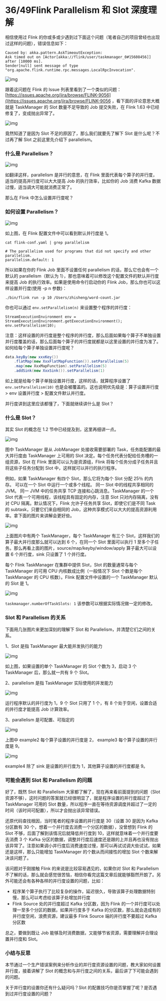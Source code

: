 # 36/49Flink Parallelism 和 Slot 深度理解

相信使用过 Flink 的你或多或少遇到过下面这个问题（笔者自己的项目曾经也出现过这样的问题），错误信息如下：

```
Caused by: akka.pattern.AskTimeoutException: 
Ask timed out on [Actor[akka://flink/user/taskmanager_0#15608456]] after [10000 ms]. 
Sender[null] sent message of type "org.apache.flink.runtime.rpc.messages.LocalRpcInvocation".
```

![img](https://zhisheng-blog.oss-cn-hangzhou.aliyuncs.com/images/FkaM6A.jpg)

跟着这问题在 Flink 的 Issue 列表里看到了一个类似的问题：[https://issues.apache.org/jira/browse/FLINK-9056]()https://issues.apache.org/jira/browse/FLINK-9056 ，看下面的评论意思大概就是 TaskManager 的 Slot 数量不足导致的 Job 提交失败，在 Flink 1.63 中已经修复了，变成抛出异常了。

![img](https://zhisheng-blog.oss-cn-hangzhou.aliyuncs.com/images/p4Tr9Z.jpg)

竟然知道了是因为 Slot 不足的原因了，那么我们就要先了解下 Slot 是什么呢？不过再了解 Slot 之前这里先介绍下 parallelism。

### 什么是 Parallelism？

![img](https://zhisheng-blog.oss-cn-hangzhou.aliyuncs.com/images/FaZUcj.jpg)

如翻译这样，parallelism 是并行的意思，在 Flink 里面代表每个算子的并行度，适当的提高并行度可以大大提高 Job 的执行效率，比如你的 Job 消费 Kafka 数据过慢，适当调大可能就消费正常了。

那么在 Flink 中怎么设置并行度呢？

### 如何设置 Parallelism？

![img](http://zhisheng-blog.oss-cn-hangzhou.aliyuncs.com/img/2019-10-06-055925.png)

如上图，在 Flink 配置文件中可以看到默认并行度是 1。

```
cat flink-conf.yaml | grep parallelism

# The parallelism used for programs that did not specify and other parallelism.
parallelism.default: 1
```

所以如果在你的 Flink Job 里面不设置任何 parallelism 的话，那么它也会有一个默认的 parallelism（默认为 1），那也意味着可以修改这个配置文件的默认并行度来提高 Job 的执行效率。如果是使用命令行启动你的 Flink Job，那么你也可以这样设置并行度(使用 -p n 参数)：

```
./bin/flink run -p 10 /Users/zhisheng/word-count.jar
```

你也可以通过 `env.setParallelism(n)` 来设置整个程序的并行度：

```
StreamExecutionEnvironment env = StreamExecutionEnvironment.getExecutionEnvironment();
env.setParallelism(10);
```

注意：这样设置的并行度是整个程序的并行度，那么后面如果每个算子不单独设置并行度覆盖的话，那么后面每个算子的并行度就都是以这里设置的并行度为准了。如何给每个算子单独设置并行度呢？

```java
data.keyBy(new xxxKey())
    .flatMap(new XxxFlatMapFunction()).setParallelism(5)
    .map(new XxxMapFunction).setParallelism(5)
    .addSink(new XxxSink()).setParallelism(1)
```

如上就是给每个算子单独设置并行度，这样的话，就算程序设置了 `env.setParallelism(10)` 也是会被覆盖的。这也说明优先级是：算子设置并行度 > env 设置并行度 > 配置文件默认并行度。

并行度讲到这里应该都懂了，下面就继续讲什么是 Slot？

### 什么是 Slot？

其实 Slot 的概念在 1.2 节中已经提及到，这里再细讲一点。

![img](https://zhisheng-blog.oss-cn-hangzhou.aliyuncs.com/images/r19yJh.jpg)

图中 TaskManager 是从 JobManager 处接收需要部署的 Task，任务能配置的最大并行度由 TaskManager 上可用的 Slot 决定。每个任务代表分配给任务槽的一组资源，Slot 在 Flink 里面可以认为是资源组，Flink 将每个任务分成子任务并且将这些子任务分配到 Slot 中，这样就可以并行的执行程序。

例如，如果 TaskManager 有四个 Slot，那么它将为每个 Slot 分配 25％ 的内存。 可以在一个 Slot 中运行一个或多个线程。 同一 Slot 中的线程共享相同的 JVM。 同一 JVM 中的任务共享 TCP 连接和心跳消息。TaskManager 的一个 Slot 代表一个可用线程，该线程具有固定的内存，注意 Slot 只对内存隔离，没有对 CPU 隔离。默认情况下，Flink 允许子任务共享 Slot，即使它们是不同 Task 的 subtask，只要它们来自相同的 Job，这种共享模式可以大大的提高资源利用率。拿下面的图片来讲解会更好些。

![img](https://zhisheng-blog.oss-cn-hangzhou.aliyuncs.com/images/ECv5y2.jpg)

上面图片中有两个 TaskManager，每个 TaskManager 有三个 Slot，这样我们的算子最大并行度那么就可以达到 6 个，在同一个 Slot 里面可以执行 1 至多个子任务。那么再看上面的图片，source/map/keyby/window/apply 算子最大可以设置 6 个并行度，sink 只设置了 1 个并行度。

每个 Flink TaskManager 在集群中提供 Slot，Slot 的数量通常与每个 TaskManager 的可用 CPU 内核数成比例（一般情况下 Slot 个数是每个 TaskManager 的 CPU 核数）。Flink 配置文件中设置的一个 TaskManager 默认的 Slot 是 1。

![img](http://zhisheng-blog.oss-cn-hangzhou.aliyuncs.com/img/2019-10-06-062913.png)

`taskmanager.numberOfTaskSlots: 1` 该参数可以根据实际情况做一定的修改。

### Slot 和 Parallelism 的关系

下面用几张图片来更加深刻的理解下 Slot 和 Parallelism，并清楚它们之间的关系。

1、Slot 是指 TaskManager 最大能并发执行的能力

![img](https://zhisheng-blog.oss-cn-hangzhou.aliyuncs.com/images/zpX2sh.jpg)

如上图，如果设置的单个 TaskManager 的 Slot 个数为 3，启动 3 个 TaskManager 后，那么就一共有 9 个 Slot。

2、parallelism 是指 TaskManager 实际使用的并发能力

![img](https://zhisheng-blog.oss-cn-hangzhou.aliyuncs.com/images/npq4kW.jpg)

运行程序默认的并行度为 1，9 个 Slot 只用了 1 个，有 8 个处于空闲，设置合适的并行度才能提高 Job 计算效率。

3、parallelism 是可配置、可指定的

![img](https://zhisheng-blog.oss-cn-hangzhou.aliyuncs.com/images/xAuHJn.jpg)

上图中 example2 每个算子设置的并行度是 2， example3 每个算子设置的并行度是 9。

![img](https://zhisheng-blog.oss-cn-hangzhou.aliyuncs.com/images/syrCLs.jpg)

example4 除了 sink 是设置的并行度为 1，其他算子设置的并行度都是 9。

### 可能会遇到 Slot 和 Parallelism 的问题

好了，既然 Slot 和 Parallelism 大家都了解了，现在再来看前面提到的问题（Slot 资源不够），这时问题的答案就已经很明显了，就是程序设置的并行度超过了 TaskManager 可用的 Slot 数量，所以程序一直在等待资源调度并超过了一定的时间（该时间可配置），所以才会抛出该异常错误。

还原代码查找根因，当时笔者的程序设置的并行度是 30（设置 30 是因为 Kafka 分区数有 30 个，想着一个并行度去消费一个分区的数据），没曾想到 Flink 的 Slot 不够，后面了解到该情况后就降低并行度到 10，这样就意味着一个并行度要去消费 3 个 Kafka 分区的数据，调整并行度后速度还是跟的上并且再也没有抛出该异常了。注意如果调小并行度后消费速度过慢，那可以再试试调大些试试，如果还是这样，那么只能增加 TaskManager 的个数从而间接性的增加 Slot 个数来解决该问题了。

该问题对于刚接触 Flink 的来说是比较容易遇见的，如果你对 Slot 和 Parallelism 不了解的话，那么就会感觉很苦恼，相信你看完这篇文章后就能够豁然开朗了。另外可能还会有各种各样的并行度设置的问题，比如：

- 程序某个算子执行了比较复杂的操作，延迟很久，导致该算子处理数据特别慢，那么可以考虑给该算子处增加并行度
- Flink Source 处的并行度超过 Kafka 分区数，因为 Flink 的一个并行度可以处理一至多个分区的数据，如果并行度多于 Kafka 的分区数，那么就会造成有的并行度空闲，浪费资源，建议最多 Flink Source 端的并行度不要超过 Kafka 分区数

总之，要做到既让 Job 能够及时消费数据，又能够节省资源，需要理解并合理设置并行度和 Slot。

### 小结与反思

本节通过一个生产错误案例来分析作业的并行度资源设置的问题，教大家如何设置并行度，接着讲解了 Slot 的概念和与并行度之间的关系，最后讲了下可能会遇到的问题。

关于并行度的设置你还有什么疑问吗？Slot 的配置技巧你是否掌握了呢？是否遇到过并行度设置的问题？